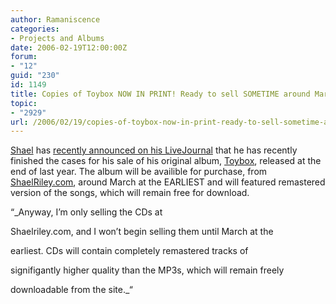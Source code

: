 ```yaml
---
author: Ramaniscence
categories:
- Projects and Albums
date: 2006-02-19T12:00:00Z
forum:
- "12"
guid: "230"
id: 1149
title: Copies of Toybox NOW IN PRINT! Ready to sell SOMETIME around March
topic:
- "2929"
url: /2006/02/19/copies-of-toybox-now-in-print-ready-to-sell-sometime-around-march/
---
```


<a target="_blank" href="http://wiki.thasauce.net/index.php/Shael_Riley">Shael</a> has <a target="_blank" href="http://shaelbopp.livejournal.com/501679.html">recently announced on his LiveJournal</a> that he has recently finished the cases for his sale of his original album, <a target="_blank" href="http://wiki.thasauce.net/index.php/Toybox">Toybox</a>, released at the end of last year. The album will be availible for purchase, from <a target="_self" href="http://www.ShaelRiley.com">ShaelRiley.com</a>, around March at the EARLIEST and will featured remastered version of the songs, which will remain free for download. 

&#8220;_Anyway, I&#8217;m only selling the CDs at
  
Shaelriley.com, and I won&#8217;t begin selling them until March at the
  
earliest. CDs will contain completely remastered tracks of
  
signifigantly higher quality than the MP3s, which will remain freely
  
downloadable from the site._&#8220;